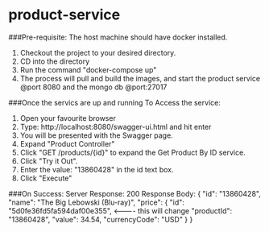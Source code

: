# product-service

###Pre-requisite:
The host machine should have docker installed.

1. Checkout the project to your desired directory.
2. CD into the directory
3. Run the command "docker-compose up"
4. The process will pull and build the images, and start the product service @port 8080 and the mongo db @port:27017

###Once the servics are up and running
To Access the service:

1. Open your favourite browser
2. Type: http://localhost:8080/swagger-ui.html and hit enter
3. You will be presented with the Swagger page.
4. Expand "Product Controller"
5. Click "GET /products/{id}" to expand the Get Product By ID service.
6. Click "Try it Out".
7. Enter the value: "13860428" in the id text box.
8. Click "Execute"

###On Success:
Server Response: 200
Response Body: 
{
  "id": "13860428",
  "name": "The Big Lebowski (Blu-ray)",
  "price": {
    "id": "5d0fe36fd5fa594daf00e355",  <---- this will change
    "productId": "13860428",
    "value": 34.54,
    "currencyCode": "USD"
  }
}

